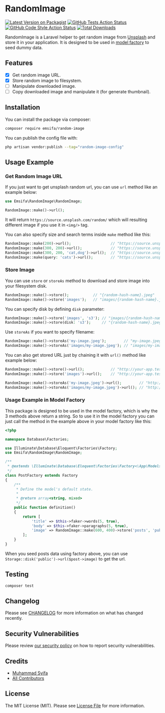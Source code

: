 # RandomImage

[![Latest Version on Packagist](https://img.shields.io/packagist/v/emsifa/random-image.svg?style=flat-square)](https://packagist.org/packages/emsifa/random-image)
[![GitHub Tests Action Status](https://img.shields.io/github/workflow/status/emsifa/random-image/run-tests?label=tests)](https://github.com/emsifa/random-image/actions?query=workflow%3Arun-tests+branch%3Amain)
[![GitHub Code Style Action Status](https://img.shields.io/github/workflow/status/emsifa/random-image/Fix%20PHP%20code%20style%20issues?label=code%20style)](https://github.com/emsifa/random-image/actions?query=workflow%3A"Fix+PHP+code+style+issues"+branch%3Amain)
[![Total Downloads](https://img.shields.io/packagist/dt/emsifa/random-image.svg?style=flat-square)](https://packagist.org/packages/emsifa/random-image)

RandomImage is a Laravel helper to get random image from [Unsplash](https://www.unsplash.com) and store it in your application. It is designed to be used in [model factory](https://laravel.com/docs/9.x/eloquent-factories) to seed dummy data.

## Features

* [x] Get random image URL.
* [x] Store random image to filesystem.
* [ ] Manipulate downloaded image.
* [ ] Copy downloaded image and manipulate it (for generate thumbnail).

## Installation

You can install the package via composer:

```bash
composer require emsifa/random-image
```

You can publish the config file with:

```bash
php artisan vendor:publish --tag="random-image-config"
```

## Usage Example

### Get Random Image URL

If you just want to get unsplash random url, you can use `url` method like an example below:

```php
use Emsifa\RandomImage\RandomImage;

RandomImage::make()->url();
```

It will return `https://source.unsplash.com/random/` which will resulting different image if you use it in `<img/>` tag.

You can also specify size and search terms inside `make` method like this:

```php
RandomImage::make(200)->url();                  // "https://source.unsplash.com/random/200x200/"
RandomImage::make(300, 200)->url();             // "https://source.unsplash.com/random/300x200/"
RandomImage::make(300, 200, 'cat,dog')->url();  // "https://source.unsplash.com/random/300x200/?cat,dog"
RandomImage::make(query: 'cats')->url();        // "https://source.unsplash.com/random/?cats"
```

### Store Image

You can use `store` or `storeAs` method to download and store image into your filesystem disk.

```php
RandomImage::make()->store();           // "{random-hash-name}.jpeg"
RandomImage::make()->store('images');   // "images/{random-hash-name}.jpeg"
```

You can specify disk by defining `disk` parameter:

```php
RandomImage::make()->store('images', 's3'); // "images/{random-hash-name}.jpeg"
RandomImage::make()->store(disk: 's3');     // "{random-hash-name}.jpeg"
```

Use `storeAs` if you want to specify filename:

```php
RandomImage::make()->storeAs('my-image.jpeg');        // "my-image.jpeg"
RandomImage::make()->storeAs('images/my-image.jpeg'); // "images/my-image.jpeg"
```

You can also get stored URL just by chaining it with `url()` method like example below:

```php
RandomImage::make()->store()->url();            // "http://your-app.test/storage/{random-hash-name}.jpeg"
RandomImage::make()->store('images')->url();    // "http://your-app.test/storage/images/{random-hash-name}.jpeg"

RandomImage::make()->storeAs('my-image.jpeg')->url();        // "http://your-app.test/storage/my-image.jpeg"
RandomImage::make()->storeAs('images/my-image.jpeg')->url(); // "http://your-app.test/storage/images/my-image.jpeg"
```

### Usage Example in Model Factory

This package is designed to be used in the model factory, which is why the 3 methods above return a string. So to use it in the model factory you can just call the method in the example above in your model factory like this:

```php
<?php

namespace Database\Factories;

use Illuminate\Database\Eloquent\Factories\Factory;
use Emsifa\RandomImage\RandomImage;

/**
 * @extends \Illuminate\Database\Eloquent\Factories\Factory<\App\Models\Post>
 */
class PostFactory extends Factory
{
    /**
     * Define the model's default state.
     *
     * @return array<string, mixed>
     */
    public function definition()
    {
        return [
            'title' => $this->faker->words(5, true),
            'body' => $this->faker->paragraphs(5, true),
            'image' => RandomImage::make(600, 400)->store('posts', 'public'),
        ];
    }
}
```

When you seed posts data using factory above, you can use `Storage::disk('public')->url($post->image)` to get the url. 

## Testing

```bash
composer test
```

## Changelog

Please see [CHANGELOG](CHANGELOG.md) for more information on what has changed recently.

## Security Vulnerabilities

Please review [our security policy](../../security/policy) on how to report security vulnerabilities.

## Credits

- [Muhammad Syifa](https://github.com/emsifa)
- [All Contributors](../../contributors)

## License

The MIT License (MIT). Please see [License File](LICENSE.md) for more information.
